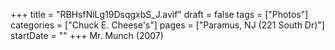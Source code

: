 +++
title = "RBHsfNlLg19DsqgxbS_J.avif"
draft = false
tags = ["Photos"]
categories = ["Chuck E. Cheese's"]
pages = ["Paramus, NJ (221 South Dr)"]
startDate = ""
+++
Mr. Munch (2007)
